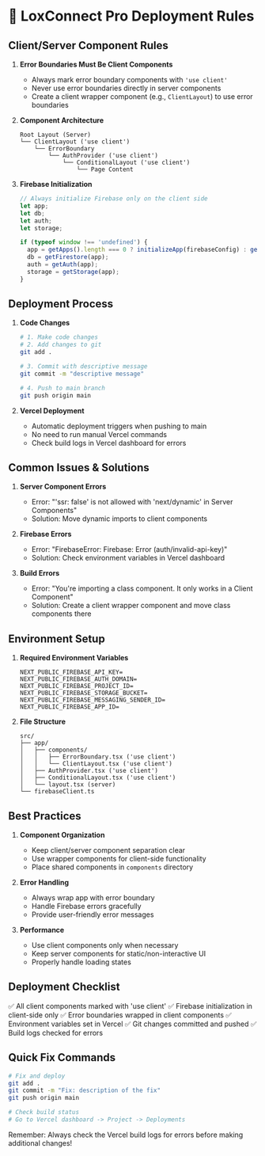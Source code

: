 # 🚀 LoxConnect Pro Deployment Rules

## Client/Server Component Rules

1. **Error Boundaries Must Be Client Components**
   - Always mark error boundary components with `'use client'`
   - Never use error boundaries directly in server components
   - Create a client wrapper component (e.g., `ClientLayout`) to use error boundaries

2. **Component Architecture**
   ```
   Root Layout (Server) 
   └── ClientLayout ('use client')
       └── ErrorBoundary
           └── AuthProvider ('use client')
               └── ConditionalLayout ('use client')
                   └── Page Content
   ```

3. **Firebase Initialization**
   ```typescript
   // Always initialize Firebase only on the client side
   let app;
   let db;
   let auth;
   let storage;

   if (typeof window !== 'undefined') {
     app = getApps().length === 0 ? initializeApp(firebaseConfig) : getApps()[0];
     db = getFirestore(app);
     auth = getAuth(app);
     storage = getStorage(app);
   }
   ```

## Deployment Process

1. **Code Changes**
   ```bash
   # 1. Make code changes
   # 2. Add changes to git
   git add .
   
   # 3. Commit with descriptive message
   git commit -m "descriptive message"
   
   # 4. Push to main branch
   git push origin main
   ```

2. **Vercel Deployment**
   - Automatic deployment triggers when pushing to main
   - No need to run manual Vercel commands
   - Check build logs in Vercel dashboard for errors

## Common Issues & Solutions

1. **Server Component Errors**
   - Error: "'ssr: false' is not allowed with 'next/dynamic' in Server Components"
   - Solution: Move dynamic imports to client components

2. **Firebase Errors**
   - Error: "FirebaseError: Firebase: Error (auth/invalid-api-key)"
   - Solution: Check environment variables in Vercel dashboard

3. **Build Errors**
   - Error: "You're importing a class component. It only works in a Client Component"
   - Solution: Create a client wrapper component and move class components there

## Environment Setup

1. **Required Environment Variables**
   ```
   NEXT_PUBLIC_FIREBASE_API_KEY=
   NEXT_PUBLIC_FIREBASE_AUTH_DOMAIN=
   NEXT_PUBLIC_FIREBASE_PROJECT_ID=
   NEXT_PUBLIC_FIREBASE_STORAGE_BUCKET=
   NEXT_PUBLIC_FIREBASE_MESSAGING_SENDER_ID=
   NEXT_PUBLIC_FIREBASE_APP_ID=
   ```

2. **File Structure**
   ```
   src/
   ├── app/
   │   ├── components/
   │   │   ├── ErrorBoundary.tsx ('use client')
   │   │   └── ClientLayout.tsx ('use client')
   │   ├── AuthProvider.tsx ('use client')
   │   ├── ConditionalLayout.tsx ('use client')
   │   └── layout.tsx (server)
   └── firebaseClient.ts
   ```

## Best Practices

1. **Component Organization**
   - Keep client/server component separation clear
   - Use wrapper components for client-side functionality
   - Place shared components in `components` directory

2. **Error Handling**
   - Always wrap app with error boundary
   - Handle Firebase errors gracefully
   - Provide user-friendly error messages

3. **Performance**
   - Use client components only when necessary
   - Keep server components for static/non-interactive UI
   - Properly handle loading states

## Deployment Checklist

✅ All client components marked with 'use client'
✅ Firebase initialization in client-side only
✅ Error boundaries wrapped in client components
✅ Environment variables set in Vercel
✅ Git changes committed and pushed
✅ Build logs checked for errors

## Quick Fix Commands

```bash
# Fix and deploy
git add .
git commit -m "Fix: description of the fix"
git push origin main

# Check build status
# Go to Vercel dashboard -> Project -> Deployments
```

Remember: Always check the Vercel build logs for errors before making additional changes! 